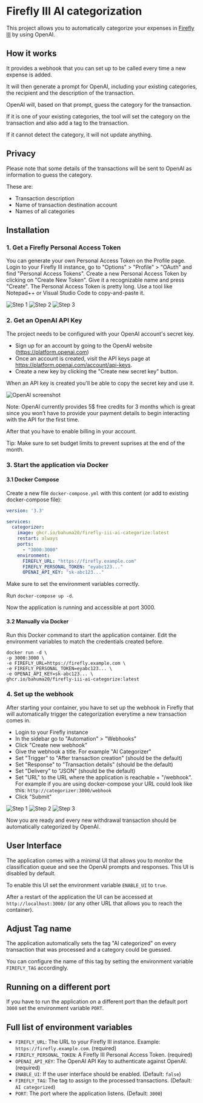 # Firefly III AI categorization

This project allows you to automatically categorize your expenses in [Firefly III](https://www.firefly-iii.org/) by
using OpenAI.



## How it works

It provides a webhook that you can set up to be called every time a new expense is added.

It will then generate a prompt for OpenAI, including your existing categories, the recipient and the description of the
transaction.

OpenAI will, based on that prompt, guess the category for the transaction.

If it is one of your existing categories, the tool will set the category on the transaction and also add a tag to the
transaction.

If it cannot detect the category, it will not update anything.

## Privacy

Please note that some details of the transactions will be sent to OpenAI as information to guess the category.

These are:

- Transaction description
- Name of transaction destination account
- Names of all categories

## Installation

### 1. Get a Firefly Personal Access Token

You can generate your own Personal Access Token on the Profile page. Login to your Firefly III instance, go to
"Options" > "Profile" > "OAuth" and find "Personal Access Tokens". Create a new Personal Access Token by clicking on
"Create New Token". Give it a recognizable name and press "Create". The Personal Access Token is pretty long. Use a tool
like Notepad++ or Visual Studio Code to copy-and-paste it.

![Step 1](docs/img/pat1.png)
![Step 2](docs/img/pat2.png)
![Step 3](docs/img/pat3.png)

### 2. Get an OpenAI API Key

The project needs to be configured with your OpenAI account's secret key.

- Sign up for an account by going to the OpenAI website (https://platform.openai.com)
- Once an account is created, visit the API keys page at https://platform.openai.com/account/api-keys.
- Create a new key by clicking the "Create new secret key" button.

When an API key is created you'll be able to copy the secret key and use it.

![OpenAI screenshot](docs/img/openai-key.png)

Note: OpenAI currently provides 5$ free credits for 3 months which is great since you won’t have to provide your
payment details to begin interacting with the API for the first time.

After that you have to enable billing in your account.

Tip: Make sure to set budget limits to prevent suprises at the end of the month.

### 3. Start the application via Docker

#### 3.1 Docker Compose

Create a new file `docker-compose.yml` with this content (or add to existing docker-compose file):

```yaml
version: '3.3'

services:
  categorizer:
    image: ghcr.io/bahuma20/firefly-iii-ai-categorize:latest
    restart: always
    ports:
      - "3000:3000"
    environment:
      FIREFLY_URL: "https://firefly.example.com"
      FIREFLY_PERSONAL_TOKEN: "eyabc123..."
      OPENAI_API_KEY: "sk-abc123..."
```

Make sure to set the environment variables correctly.

Run `docker-compose up -d`.

Now the application is running and accessible at port 3000.

#### 3.2 Manually via Docker

Run this Docker command to start the application container. Edit the environment variables to match the credentials
created before.

```shell
docker run -d \
-p 3000:3000 \
-e FIREFLY_URL=https://firefly.example.com \
-e FIREFLY_PERSONAL_TOKEN=eyabc123... \
-e OPENAI_API_KEY=sk-abc123... \
ghcr.io/bahuma20/firefly-iii-ai-categorize:latest
```

### 4. Set up the webhook

After starting your container, you have to set up the webhook in Firefly that will automatically trigger the
categorization everytime a new transaction comes in.

- Login to your Firefly instance
- In the sidebar go to "Automation" > "Webhooks"
- Click "Create new webhook"
- Give the webhook a title. For example "AI Categorizer"
- Set "Trigger" to "After transaction creation" (should be the default)
- Set "Response" to "Transaction details" (should be the default)
- Set "Delivery" to "JSON" (should be the default)
- Set "URL" to the URL where the application is reachable + "/webhook". For example if you are using docker-compose your
  URL could look like this: `http://categorizer:3000/webhook`
- Click "Submit"

![Step 1](docs/img/webhook1.png)
![Step 2](docs/img/webhook2.png)
![Step 3](docs/img/webhook3.png)

Now you are ready and every new withdrawal transaction should be automatically categorized by OpenAI.

## User Interface

The application comes with a minimal UI that allows you to monitor the classification queue and see the OpenAI prompts
and responses. This UI is disabled by default.

To enable this UI set the environment variable `ENABLE_UI` to `true`.

After a restart of the application the UI can be accessed at `http://localhost:3000/` (or any other URL that allows you
to reach the container).

## Adjust Tag name

The application automatically sets the tag "AI categorized" on every transaction that was processed and a category could
be guessed.

You can configure the name of this tag by setting the environment variable `FIREFLY_TAG` accordingly.

## Running on a different port

If you have to run the application on a different port than the default port `3000` set the environment variable `PORT`.

## Full list of environment variables

- `FIREFLY_URL`: The URL to your Firefly III instance. Example: `https://firefly.example.com`. (required)
- `FIREFLY_PERSONAL_TOKEN`: A Firefly III Personal Access Token. (required)
- `OPENAI_API_KEY`: The OpenAI API Key to authenticate against OpenAI. (required)
- `ENABLE_UI`: If the user interface should be enabled. (Default: `false`)
- `FIREFLY_TAG`: The tag to assign to the processed transactions. (Default: `AI categorized`)
- `PORT`: The port where the application listens. (Default: `3000`)

